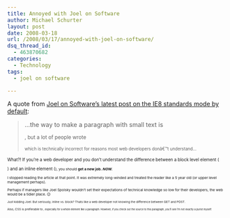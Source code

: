 ```yaml
---
title: Annoyed with Joel on Software
author: Michael Schurter
layout: post
date: 2008-03-18
url: /2008/03/17/annoyed-with-joel-on-software/
dsq_thread_id:
  - 463870682
categories:
  - Technology
tags:
  - joel on software

---
```

A quote from [Joel on Software&#8217;s latest post on the IE8 standards mode by default][1]:

> &#8230;the way to make a paragraph with small text is <p><small>, but a lot of people wrote <small><p> which is technically incorrect for reasons most web developers donâ€™t understand&#8230;

What?! If you&#8217;re a web developer and you don&#8217;t understand the difference between a block level element (<p>) and an inline element (<small>), you should **get a new job.** **_NOW._**

I stopped reading the article at that point. It was extremely long-winded and treated the reader like a 5 year old (or upper level management perhaps).

Perhaps if managers like Joel Spolsky wouldn&#8217;t set their expectations of technical knowledge so low for their developers, the web would be a tidier place. 😉

<small>Just kidding Joel. But seriously, inline vs. block? Thats like a web developer not knowing the difference between GET and POST.</small>

<small>Also, CSS is preferable to <small>, especially for a whole element like a paragraph. However, if you check out the source to this paragraph, you&#8217;ll see I&#8217;m not exactly a purist myself.</small>

 [1]: http://www.joelonsoftware.com/items/2008/03/17.html